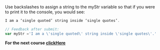 
Use backslashes to assign a string to the myStr variable so that if you were to print it to the console, you would see:
 
```javascript
I am a ‘single quoted’ string inside ‘single quotes’.

// Feedback after submit:
var myStr ='I am a \'single quoted\' string inside \'single quotes\'.'

```

**For the next course [clickHere](https://www.merakilearn.org/course/124/exercise/3225)**
